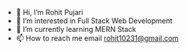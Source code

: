 - 👋 Hi, I’m Rohit Pujari
- 👀 I’m interested in Full Stack Web Development
- 🌱 I’m currently learning MERN Stack
- 📫 How to reach me email rohit10231@gmail.com

<!---
rohitpujari1144/rohitpujari1144 is a ✨ special ✨ repository because its `README.md` (this file) appears on your GitHub profile.
You can click the Preview link to take a look at your changes.
--->
